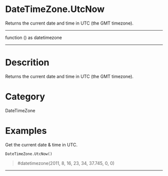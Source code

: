 ﻿# DateTimeZone.UtcNow
Returns the current date and time in UTC (the GMT timezone).
***
function () as datetimezone
***
# Descrition 
Returns the current date and time in UTC (the GMT timezone).
# Category 
DateTimeZone
# Examples 
Get the current date & time in UTC.
```
DateTimeZone.UtcNow()
```
> #datetimezone(2011, 8, 16, 23, 34, 37.745, 0, 0)
***
